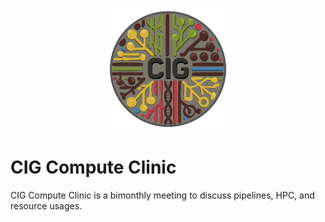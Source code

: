 <p align="center">
  <img src="share/img/CIG_Group_Icon.png" width="200">
</p>

# CIG Compute Clinic
CIG Compute Clinic is a bimonthly meeting to discuss pipelines, HPC, and resource usages.
